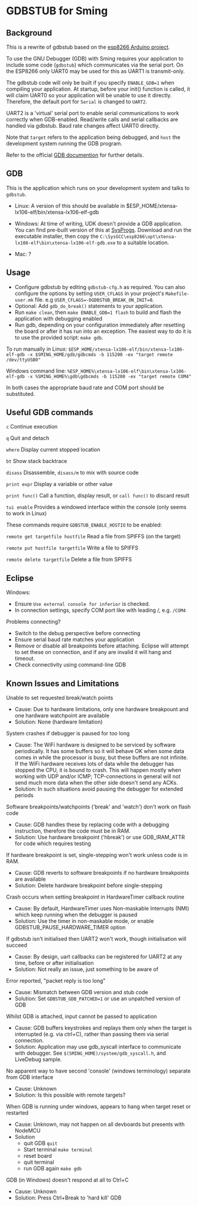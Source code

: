 GDBSTUB for Sming
=================

Background
----------

This is a rewrite of gdbstub based on the [esp8266 Arduino project](https://github.com/esp8266/Arduino/pull/5559).

To use the GNU Debugger (GDB) with Sming requires your application to include some code (`gdbstub`) which communicates via the serial port. On the ESP8266 only UART0 may be used for this as UART1 is transmit-only.

The gdbstub code will only be built if you specify `ENABLE_GDB=1` when compiling your application. At startup, before your init() function is called, it will claim UART0 so your application will be unable to use it directly. Therefore, the default port for `Serial` is changed to `UART2`.

UART2 is a 'virtual' serial port to enable serial communications to work correctly when GDB-enabled. Read/write calls and serial callbacks are handled via gdbstub. Baud rate changes affect UART0 directly.

Note that `target` refers to the application being debugged, and `host` the development system running the GDB program.

Refer to the official [GDB documention](https://sourceware.org/gdb/current/onlinedocs/gdb/index.html) for further details.


GDB
---

This is the application which runs on your development system and talks to `gdbstub`.

 * Linux: A version of this should be available in $ESP_HOME/xtensa-lx106-elf/bin/xtensa-lx106-elf-gdb

 * Windows: At time of writing, UDK doesn't provide a GDB application. You can find pre-built version of this at [SysProgs](http://gnutoolchains.com/esp8266/). Download and run the executable installer, then copy the `C:\SysGCC\esp8266\opt\xtensa-lx106-elf\bin\xtensa-lx106-elf-gdb.exe` to a suitable location.

 * Mac: ?

Usage
-----

 * Configure gdbstub by editing `gdbstub-cfg.h` as required. You can also configure the options by setting `USER_CFLAGS` in your project's `Makefile-user.mk` file. e.g `USER_CFLAGS=-DGDBSTUB_BREAK_ON_INIT=0`.
 * Optional: Add `gdb_do_break()` statements to your application.
 * Run `make clean`, then `make ENABLE_GDB=1 flash` to build and flash the application with debugging enabled
 * Run gdb, depending on your configuration immediately after resetting the board or after it has run into
an exception. The easiest way to do it is to use the provided script: `make gdb`.

To run manually in Linux:
`$ESP_HOME/xtensa-lx106-elf/bin/xtensa-lx106-elf-gdb -x $SMING_HOME/gdb/gdbcmds -b 115200 -ex "target remote /dev/ttyUSB0"`

Windows command line:
`%ESP_HOME%\xtensa-lx106-elf\bin\xtensa-lx106-elf-gdb -x %SMING_HOME%\gdb\gdbcmds -b 115200 -ex "target remote COM4"`

In both cases the appropriate baud rate and COM port should be substituted.

Useful GDB commands
-------------------

`c` Continue execution

`q` Quit and detach

`where` Display current stopped location

`bt` Show stack backtrace

`disass` Disassemble, `disass/m` to mix with source code

`print expr` Display a variable or other value

`print func()` Call a function, display result, or `call func()` to discard result

`tui enable` Provides a windowed interface within the console (only seems to work in Linux)


These commands require `GDBSTUB_ENABLE_HOSTIO` to be enabled:

`remote get targetfile hostfile` Read a file from SPIFFS (on the target)

`remote put hostfile targetfile` Write a file to SPIFFS

`remote delete targetfile` Delete a file from SPIFFS


Eclipse
-------

Windows:

 * Ensure `Use external console for inferior` is checked.
 * In connection settings, specify COM port like with leading /, e.g. `/COM4`
 
Problems connecting?

 * Switch to the debug perspective before connecting
 * Ensure serial baud rate matches your application
 * Remove or disable all breakpoints before attaching. Eclipse will attempt to set these on connection, and if any are invalid it will hang and timeout.
 * Check connectivity using command-line GDB

Known Issues and Limitations
----------------------------

Unable to set requested break/watch points
- Cause: Due to hardware limitations, only one hardware breakpount and one hardware watchpoint are available
- Solution: None (hardware limitation)

System crashes if debugger is paused for too long
- Cause: The WiFi hardware is designed to be serviced by software periodically. It has some buffers so it will behave OK when some data comes in while the processor is busy, but these buffers are not infinite. If the WiFi hardware receives lots of data while the debugger has stopped the CPU, it is bound to crash. This will happen mostly when working with UDP and/or ICMP; TCP-connections in general will not send much more data when the other side doesn't send any ACKs.
- Solution: In such situations avoid pausing the debugger for extended periods

Software breakpoints/watchpoints ('break' and 'watch') don't work on flash code
- Cause: GDB handles these by replacing code with a debugging instruction, therefore the code must be in RAM.
- Solution: Use hardware breakpoint ('hbreak') or use GDB_IRAM_ATTR for code which requires testing

If hardware breakpoint is set, single-stepping won't work unless code is in RAM.
- Cause: GDB reverts to software breakpoints if no hardware breakpoints are available
- Solution: Delete hardware breakpoint before single-stepping

Crash occurs when setting breakpoint in HardwareTimer callback routine 
- Cause: By default, HardwareTimer uses Non-maskable Interrupts (NMI) which keep running when the debugger is paused
- Solution: Use the timer in non-maskable mode, or enable GDBSTUB_PAUSE_HARDWARE_TIMER option

If gdbstub isn't initialised then UART2 won't work, though initialisation will succeed
- Cause: By design, uart callbacks can be registered for UART2 at any time, before or after initialisation
- Solution: Not really an issue, just something to be aware of

Error reported, "packet reply is too long"
- Cause: Mismatch between GDB version and stub code
- Solution: Set `GDBSTUB_GDB_PATCHED=1` or use an unpatched version of GDB

Whilst GDB is attached, input cannot be passed to application
- Cause: GDB buffers keystrokes and replays them only when the target is interrupted (e.g. via ctrl+C), rather than passing them via serial connection.
- Solution: Application may use gdb_syscall interface to communicate with debugger. See `$(SMING_HOME)/system/gdb_syscall.h`, and LiveDebug sample.

No apparent way to have second 'console' (windows terminology) separate from GDB interface
- Cause: Unknown
- Solution: Is this possible with remote targets?

When GDB is running under windows, appears to hang when target reset or restarted
- Cause: Unknown, may not happen on all devboards but presents with NodeMCU
- Solution
	- quit GDB `quit`
	- Start terminal `make terminal`
	- reset board
	- quit terminal
	- run GDB again `make gdb`

GDB (in Windows) doesn't respond at all to Ctrl+C
- Cause: Unknown
- Solution: Press Ctrl+Break to 'hard kill' GDB
